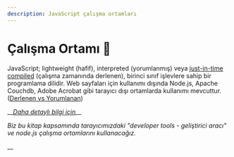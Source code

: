 ```yaml
---
description: JavaScript çalışma ortamları
---
```


# Çalışma Ortamı 🥚

JavaScript; lightweight \(hafif\), interpreted \(yorumlanmış\) veya [just-in-time compiled](https://stackoverflow.com/questions/95635/what-does-a-just-in-time-jit-compiler-do) \(çalışma zamanında derlenen\), birinci sınıf işlevlere sahip bir programlama dilidir. Web sayfaları için kullanımı dışında Node.js, Apache Couchdb, Adobe Acrobat gibi tarayıcı dışı ortamlarda kullanımı mevcuttur. \([Derlenen vs Yorumlanan](https://stackoverflow.com/questions/3265357/compiled-vs-interpreted-languages)\) 

\_\_[_Daha detaylı bilgi için_](https://developer.mozilla.org/en-US/docs/Web/JavaScript)\_\_

_Biz bu kitap kapsamında tarayıcımızdaki "developer tools - geliştirici aracı" ve node.js çalışma ortamlarını kullanacağız._

\_\_

